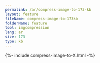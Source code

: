 ```yaml
---
permalink: /ar/compress-image-to-173-kb
layout: feature
fileName: compress-image-to-173kb
folderName: feature
tool: imgcompression
lang: ar
size: 173
type: kb
---
```


{%- include compress-image-to-X.html -%}
